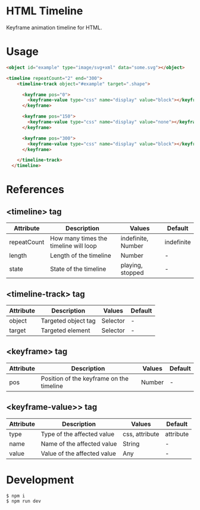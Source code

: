 # HTML Timeline

Keyframe animation timeline for HTML.

# Usage

```html
<object id="example" type="image/svg+xml" data="some.svg"></object>

<timeline repeatCount="2" end="300">
    <timeline-track object="#example" target=".shape">

      <keyframe pos="0">
        <keyframe-value type="css" name="display" value="block"></keyframe-value>
      </keyframe>

      <keyframe pos="150">
        <keyframe-value type="css" name="display" value="none"></keyframe-value>
      </keyframe>

      <keyframe pos="300">
        <keyframe-value type="css" name="display" value="block"></keyframe-value>
      </keyframe>

    </timeline-track>
  </timeline>
```

# References

## &lt;timeline&gt; tag
| Attribute   | Description                           | Values             | Default    |
| ----------- | ------------------------------------- | ------------------ | ---------- |
| repeatCount | How many times the timeline will loop | indefinite, Number | indefinite |
| length      | Length of the timeline                | Number             | -          |
| state       | State of the timeline                 | playing, stopped   | -          |

## &lt;timeline-track&gt; tag
| Attribute | Description         | Values   | Default |
| --------- | ------------------- | -------- | ------- |
| object    | Targeted object tag | Selector | -       |
| target    | Targeted element    | Selector | -       |

## &lt;keyframe&gt; tag
| Attribute | Description                              | Values | Default |
| --------- | ---------------------------------------- | ------ | ------- |
| pos       | Position of the keyframe on the timeline | Number | -       |

## &lt;keyframe-value>&gt; tag
| Attribute | Description                 | Values         | Default   |
| --------- | --------------------------- | -------------- | --------- |
| type      | Type of the affected value  | css, attribute | attribute |
| name      | Name of the affected value  | String         | -         |
| value     | Value of the affected value | Any            | -         |

# Development

```bash
$ npm i
$ npm run dev
```